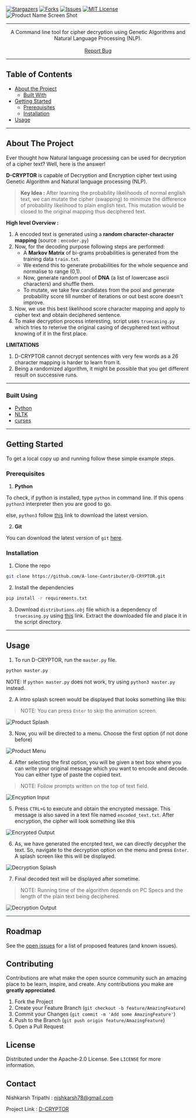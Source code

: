 <!-- PROJECT SHIELDS -->
[![Stargazers][stars-shield]][stars-url]
[![Forks][forks-shield]][forks-url]
[![Issues][issues-shield]][issues-url]
[![MIT License][license-shield]][license-url]
![Product Name Screen Shot][product-screenshot]

<hr>
<p>
  <p align="center">
    A Command line tool for cipher decryption using Genetic Algorithms and Natural Language Processing (NLP).
    <br />
    <br />
    <a href="https://github.com/A-lone-Contributer/D-CRYPTOR/issues">Report Bug</a>
    </p>
</p>

<hr>

<!-- TABLE OF CONTENTS -->
## Table of Contents

* [About the Project](#about-the-project)
  * [Built With](#built-with)
* [Getting Started](#getting-started)
  * [Prerequisites](#prerequisites)
  * [Installation](#installation)
* [Usage](#usage)

<hr>

<!-- ABOUT THE PROJECT -->
## About The Project

Ever thought how Natural language processing can be used for decryption of a cipher text? Well, here is the answer!

**D-CRYPTOR** is capable of Decryption and Encryption cipher text using Genetic Algorithm and Natural language processing (NLP).

> **Key Idea :** After learning the probability likelihoods of normal english text, we can mutate the cipher (swapping) to minimize the difference of
probability likelihood to plain english text. This mutation would be closed to the original mapping thus deciphered text.

**High level Overview :**
1. A encoded text is generated using a **random character-character mapping** (source : <code>encoder.py</code>)
2. Now, for the decoding purpose following steps are performed:
    * A **Markov Matrix** of bi-grams probabilities is generated from the training data <code>train.txt</code>.
    * We extend this to generate probabilities for the whole sequence and normalise to range (0,1).
    * Now, generate random pool of **DNA** (a list of lowercase ascii characters) and shuffle them.
    * To mutate, we take few candidates from the pool and generate probability score till number of iterations or out best score doesn't improve.
3. Now, we use this best likelihood score character mapping and apply to cipher text and obtain deciphered sentence.
4. To make decryption process interesting, script uses <code>truecasing.py</code> which tries to reterive the original casing of decyphered text without knowing of it in the first place.

**LIMITATIONS** 

1. D-CRYPTOR cannot decrypt sentences with very few words as a 26 character mapping is harder to learn from it.
2. Being a randomized algorithm, it might be possible that you get different result on successive runs.

<hr>

### Built Using
* [Python](https://www.python.org/)
* [NLTK](https://www.nltk.org/)
* [curses](https://docs.python.org/3/library/curses.html)

<hr>

<!-- GETTING STARTED -->
## Getting Started

To get a local copy up and running follow these simple example steps.

### Prerequisites

1. **Python**

To check, if python is installed, type <code>python</code> in command line. If this opens <code>python3</code> interpreter then you are good to go. 

else, <code>python3</code> follow [this](https://www.python.org/downloads/) link to download the latest version.

2. **Git**

You can download the latest version of <code>git</code> [here](https://git-scm.com/downloads).

### Installation

1. Clone the repo

```sh
git clone https://github.com/A-lone-Contributer/D-CRYPTOR.git
```
2. Install the dependencies

```sh
pip install -r requirements.txt
```

3. Download <code>distributions.obj</code> file which is a dependency of <code>truecasing.py</code> using [this](https://github.com/nreimers/truecaser/releases/download/v1.0/english_distributions.obj.zip) link. Extract the downloaded file and place it in the script directory.

<hr>

<!-- USAGE EXAMPLES -->
## Usage

1. To run D-CRYPTOR, run the <code>master.py</code> file.

```sh
python master.py
```
NOTE: If <code>python master.py</code> does not work, try using <code>python3 master.py</code> instead.

2. A intro splash screen would be displayed that looks something like this:

> NOTE: You can press <code>Enter</code> to skip the animation screen.

![Product Splash][product-splash]


3. Now, you will be directed to a menu. Choose the first option (if not done before)

![Product Menu][product-menu]

4. After selecting the first option, you will be given a text box where you can write your original message which you want to
encode and decode. You can either type of paste the copied text.

> NOTE: Follow prompts written on the top of text field.

![Encyption Input][encryption-input]

5. Press <code>CTRL+G</code> to execute and obtain the encrypted message. This message is also saved in a text file named <code>encoded_text.txt</code>.
After encryption, the cipher will look something like this

![Encrypted Output][encryption-output]

6. As, we have generated the encrpted text, we can directly decypher the text. So, navigate to the decryption option on the menu and press <code>Enter</code>. A splash screen like this will be displayed.

![Decryption Splash][decryption-splash]

7. Final decoded text will be displayed after sometime. 

> NOTE: Running time of the algorithm depends on PC Specs and the length of the plain text being deciphered.


![Decryption Output][decryption-output]


<hr>

<!-- ROADMAP -->
## Roadmap

See the [open issues](https://github.com/A-lone-Contributer/D-CRYPTOR/issues) for a list of proposed features (and known issues).

<!-- CONTRIBUTING -->
## Contributing

Contributions are what make the open source community such an amazing place to be learn, inspire, and create. Any contributions you make are **greatly appreciated**.

1. Fork the Project
2. Create your Feature Branch (`git checkout -b feature/AmazingFeature`)
3. Commit your Changes (`git commit -m 'Add some AmazingFeature'`)
4. Push to the Branch (`git push origin feature/AmazingFeature`)
5. Open a Pull Request


<!-- LICENSE -->
## License

Distributed under the Apache-2.0 License. See `LICENSE` for more information.

<!-- CONTACT -->
## Contact

Nishkarsh Tripathi : nishkarsh78@gmail.com

Project Link : [D-CRYPTOR](https://github.com/A-lone-Contributer/D-CRYPTOR)



<!-- MARKDOWN LINKS & IMAGES -->
<!-- https://www.markdownguide.org/basic-syntax/#reference-style-links -->
[issues-shield]:	https://img.shields.io/github/issues/A-lone-Contributer/D-CRYPTOR
[issues-url]: https://github.com/A-lone-Contributer/D-CRYPTOR/issues
[forks-shield]: https://img.shields.io/github/forks/A-lone-Contributer/D-CRYPTOR
[forks-url]: https://github.com/A-lone-Contributer/D-CRYPTOR/network/members
[stars-shield]: https://img.shields.io/github/stars/A-lone-Contributer/D-CRYPTOR
[stars-url]: https://github.com/A-lone-Contributer/D-CRYPTOR/stargazers
[license-shield]: https://img.shields.io/github/license/A-lone-Contributer/D-CRYPTOR
[license-url]: https://github.com/A-lone-Contributer/D-CRYPTOR/blob/main/LICENSE
[product-screenshot]: images/logo.png
[product-splash]: images/Splash.png
[product-menu]: images/main.png
[encryption-input]: images/encrypt_input.png
[encryption-output]: images/encoded_output.png
[decryption-splash]: images/decrypt_splash.png
[decryption-output]: images/decoded_output.png
